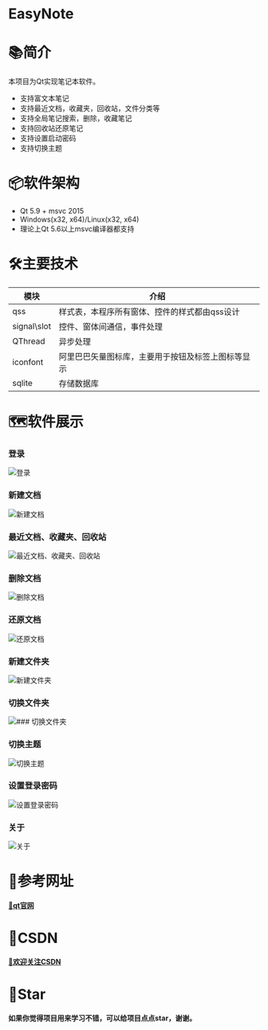 # EasyNote

# 📚简介
本项目为Qt实现笔记本软件。
- 支持富文本笔记
- 支持最近文档，收藏夹，回收站，文件分类等
- 支持全局笔记搜索，删除，收藏笔记
- 支持回收站还原笔记
- 支持设置启动密码
- 支持切换主题

# 📦软件架构
- Qt 5.9 + msvc 2015
- Windows(x32, x64)/Linux(x32, x64) 
- 理论上Qt 5.6以上msvc编译器都支持

# 🛠️主要技术


| 模块                |     介绍                                                                          |
| -------------------|---------------------------------------------------------------------------------- |
| qss                   |     样式表，本程序所有窗体、控件的样式都由qss设计                                           |
| signal\slot                |     控件、窗体间通信，事件处理                                               |
| QThread              |     异步处理                                                                     |    
| iconfont      |     阿里巴巴矢量图标库，主要用于按钮及标签上图标等显示                                     |
| sqlite      |     存储数据库                                     |


# 🗺️软件展示

### 登录
![登录](http://hudejie.top/images/EasyNote/gif/1.gif)

### 新建文档
![新建文档](http://hudejie.top/images/EasyNote/gif/2.gif)

### 最近文档、收藏夹、回收站
![最近文档、收藏夹、回收站](http://hudejie.top/images/EasyNote/gif/3.gif)

### 删除文档
![删除文档](http://hudejie.top/images/EasyNote/gif/4.gif)

### 还原文档
![还原文档](http://hudejie.top/images/EasyNote/gif/5.gif)

### 新建文件夹
![新建文件夹](http://hudejie.top/images/EasyNote/gif/6.gif)

### 切换文件夹
![### 切换文件夹](http://hudejie.top/images/EasyNote/gif/7.gif)

### 切换主题
![切换主题](http://hudejie.top/images/EasyNote/gif/8.gif)

### 设置登录密码
![设置登录密码](http://hudejie.top/images/EasyNote/gif/9.gif)

### 关于
![关于](http://hudejie.top/images/EasyNote/gif/10.gif)


# 📝参考网址

#### [📗qt官网](https://doc.qt.io/)


# 📌CSDN

#### [🎉欢迎关注CSDN](https://blog.csdn.net/qq_25549309)

# 🧡Star

#### 如果你觉得项目用来学习不错，可以给项目点点star，谢谢。

